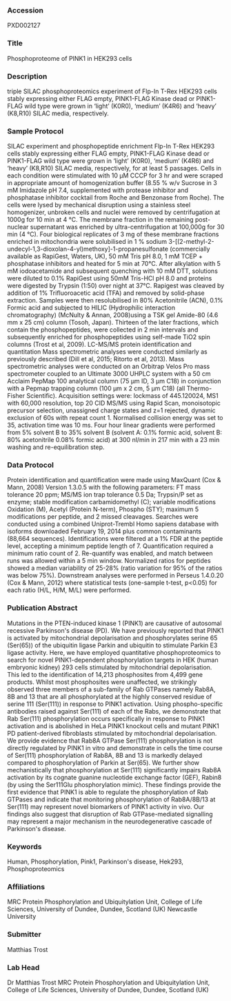 ### Accession
PXD002127

### Title
Phosphoproteome of PINK1 in HEK293 cells

### Description
triple SILAC phosphoproteomics experiment of Flp-In T-Rex HEK293 cells stably expressing either FLAG empty, PINK1-FLAG Kinase  dead or PINK1-FLAG wild type were grown in ‘light’ (K0R0), ‘medium’ (K4R6) and ‘heavy’ (K8,R10) SILAC media, respectively.

### Sample Protocol
SILAC experiment and phosphopeptide enrichment Flp-In T-Rex HEK293 cells stably expressing either FLAG empty, PINK1-FLAG Kinase dead or PINK1-FLAG wild type were grown in ‘light’ (K0R0), ‘medium’ (K4R6) and ‘heavy’ (K8,R10) SILAC media, respectively, for at least 5 passages. Cells in each condition were stimulated with 10 μM CCCP for 3 hr and were scraped in appropriate amount of homogenization buffer (8.55 % w/v Sucrose in 3 mM Imidazole pH 7.4, supplemented with protease inhibitor and phosphatase inhibitor cocktail from Roche and Benzonase from Roche). The cells were lysed by mechanical disruption using a stainless steel homogenizer, unbroken cells and nuclei were removed by centrifugation at 1000g for 10 min at 4 °C. The membrane fraction in the remaining post-nuclear supernatant was enriched by ultra-centrifugation at 100,000g for 30 min (4 °C). Four biological replicates of 3 mg of these membrane fractions enriched in mitochondria were solubilised in 1 % sodium 3-[(2-methyl-2-undecyl-1,3-dioxolan-4-yl)methoxy]-1-propanesulfonate (commercially available as RapiGest, Waters, UK), 50 mM Tris pH 8.0, 1 mM TCEP + phosphatase inhibitors and heated for 5 min at 70°C. After alkylation with 5 mM iodoacetamide and subsequent quenching with 10 mM DTT, solutions were diluted to 0.1% RapiGest using 50mM Tris-HCl pH 8.0 and proteins were digested by Trypsin (1:50) over night at 37°C. Rapigest was cleaved by addition of 1% Trifluoroacetic acid (TFA) and removed by solid-phase extraction. Samples were then resolubilised in 80% Acetonitrile (ACN), 0.1% Formic acid and subjected to HILIC (Hydrophilic interaction chromatography) (McNulty & Annan, 2008)using a TSK gel Amide-80 (4.6 mm x 25 cm) column (Tosoh, Japan). Thirteen of the later fractions, which contain the phosphopeptides, were collected in 2 min intervals and subsequently enriched for phosphopeptides using self-made TiO2 spin columns (Trost et al, 2009).   LC-MS/MS protein identification and quantitation Mass spectrometric analyses were conducted similarly as previously described (Dill et al, 2015; Ritorto et al, 2013). Mass spectrometric analyses were conducted on an Orbitrap Velos Pro mass spectrometer  coupled to an Ultimate 3000 UHPLC system  with a 50 cm Acclaim PepMap 100 analytical column (75 μm ID, 3 μm C18) in conjunction with a Pepmap trapping column (100 μm x 2 cm, 5 μm C18) (all Thermo-Fisher Scientific). Acquisition settings were: lockmass of 445.120024, MS1 with 60,000 resolution, top 20 CID MS/MS using Rapid Scan, monoisotopic precursor selection, unassigned charge states and z=1 rejected, dynamic exclusion of 60s with repeat count 1. Normalised collision energy was set to 35, activation time was 10 ms. Four hour linear gradients were performed from 5% solvent B to 35% solvent B (solvent A: 0.1% formic acid, solvent B: 80% acetonitrile 0.08% formic acid) at 300 nl/min in 217 min with a 23 min washing and re-equilibration step.

### Data Protocol
Protein identification and quantification were made using MaxQuant (Cox & Mann, 2008) Version 1.3.0.5 with the following parameters: FT mass tolerance 20 ppm; MS/MS ion trap tolerance 0.5 Da; Trypsin/P set as enzyme; stable modification carbamidomethyl (C); variable modifications Oxidation (M), Acetyl (Protein N-term), Phospho (STY); maximum 5 modifications per peptide, and 2 missed cleavages. Searches were conducted using a combined Uniprot-Trembl Homo sapiens database with isoforms downloaded February 19, 2014 plus common contaminants (88,664 sequences). Identifications were filtered at a 1% FDR at the peptide level, accepting a minimum peptide length of 7. Quantification required a minimum ratio count of 2. Re-quantify was enabled, and match between runs was allowed within a 5 min window. Normalized ratios for peptides showed a median variability of 25-28% (ratio variation for 95% of the ratios was below 75%).  Downstream analyses were performed in Perseus 1.4.0.20 (Cox & Mann, 2012) where statistical tests (one-sample t-test, p<0.05) for each ratio (H/L, H/M, M/L) were performed.

### Publication Abstract
Mutations in the PTEN-induced kinase 1 (PINK1) are causative of autosomal recessive Parkinson's disease (PD). We have previously reported that PINK1 is activated by mitochondrial depolarisation and phosphorylates serine 65 (Ser(65)) of the ubiquitin ligase Parkin and ubiquitin to stimulate Parkin E3 ligase activity. Here, we have employed quantitative phosphoproteomics to search for novel PINK1-dependent phosphorylation targets in HEK (human embryonic kidney) 293 cells stimulated by mitochondrial depolarisation. This led to the identification of 14,213 phosphosites from 4,499 gene products. Whilst most phosphosites were unaffected, we strikingly observed three members of a sub-family of Rab GTPases namely Rab8A, 8B and 13 that are all phosphorylated at the highly conserved residue of serine 111 (Ser(111)) in response to PINK1 activation. Using phospho-specific antibodies raised against Ser(111) of each of the Rabs, we demonstrate that Rab Ser(111) phosphorylation occurs specifically in response to PINK1 activation and is abolished in HeLa PINK1 knockout cells and mutant PINK1 PD patient-derived fibroblasts stimulated by mitochondrial depolarisation. We provide evidence that Rab8A GTPase Ser(111) phosphorylation is not directly regulated by PINK1 in&#xa0;vitro and demonstrate in cells the time course of Ser(111) phosphorylation of Rab8A, 8B and 13 is markedly delayed compared to phosphorylation of Parkin at Ser(65). We further show mechanistically that phosphorylation at Ser(111) significantly impairs Rab8A activation by its cognate guanine nucleotide exchange factor (GEF), Rabin8 (by using the Ser111Glu phosphorylation mimic). These findings provide the first evidence that PINK1 is able to regulate the phosphorylation of Rab GTPases and indicate that monitoring phosphorylation of Rab8A/8B/13 at Ser(111) may represent novel biomarkers of PINK1 activity in&#xa0;vivo. Our findings also suggest that disruption of Rab GTPase-mediated signalling may represent a major mechanism in the neurodegenerative cascade of Parkinson's disease.

### Keywords
Human, Phosphorylation, Pink1, Parkinson's disease, Hek293, Phosphoproteomics

### Affiliations
MRC Protein Phosphorylation and Ubiquitylation Unit, College of Life Sciences, University of Dundee, Dundee, Scotland (UK)
Newcastle University

### Submitter
Matthias Trost

### Lab Head
Dr Matthias Trost
MRC Protein Phosphorylation and Ubiquitylation Unit, College of Life Sciences, University of Dundee, Dundee, Scotland (UK)


